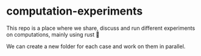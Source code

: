 # computation-experiments

This repo is a place where we share, discuss and run different experiments on computations, mainly using rust 🦀

We can create a new folder for each case and work on them in parallel.
